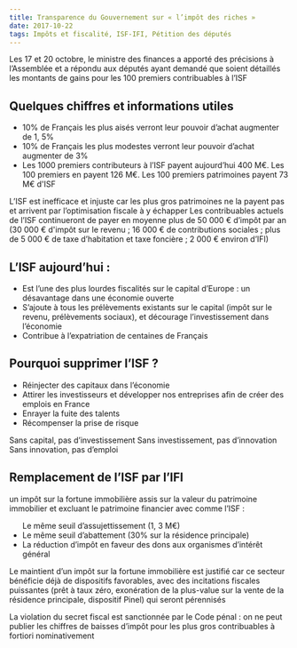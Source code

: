 ```yaml
---
title: Transparence du Gouvernement sur « l’impôt des riches »
date: 2017-10-22
tags: Impôts et fiscalité, ISF-IFI, Pétition des députés
---
```

<p>Les 17 et 20 octobre,
    le ministre des finances a apporté des précisions à l’Assemblée et a répondu aux députés ayant demandé que soient détaillés les montants de gains pour les 100 premiers contribuables à l’ISF</p>
<h2>Quelques chiffres et informations utiles</h2>
<ul>
    <li>10% de Français les plus aisés verront leur pouvoir d’achat augmenter de 1, 5%</li>
    <li>10% de Français les plus modestes verront leur pouvoir d’achat augmenter de 3%</li>
    <li>Les 1000 premiers contributeurs à l’ISF payent aujourd’hui 400 M€. Les 100 premiers en payent 126 M€. Les 100 premiers patrimoines payent 73 M€ d'ISF</li>
</ul>
<p>L’ISF est inefficace et injuste car les plus gros patrimoines ne la payent pas et arrivent par l’optimisation fiscale à y échapper
    Les contribuables actuels de l’ISF continueront de payer en moyenne plus de 50 000 € d’impôt par an (30 000 € d'impôt sur le revenu ; 16 000 € de contributions sociales ; plus de 5 000 € de taxe d’habitation et taxe foncière ; 2 000 € environ d’IFI)
</p>
<h2>L’ISF aujourd’hui :</h2>
<ul>
    <li>Est l’une des plus lourdes fiscalités sur le capital d’Europe : un désavantage dans une économie ouverte
    </li>
    <li>S’ajoute à tous les prélèvements existants sur le capital (impôt sur le revenu, prélèvements sociaux), et décourage l’investissement dans l’économie
    </li>
    <li>Contribue à l’expatriation de centaines de Français</li>
</ul>
<h2>Pourquoi supprimer l’ISF ?</h2>
<ul>
    <li>Réinjecter des capitaux dans l’économie</li>
    <li>Attirer les investisseurs et développer nos entreprises afin de créer des emplois en France
    </li>
    <li>Enrayer la fuite des talents</li>
    <li>Récompenser la prise de risque</li>
</ul>
<span>Sans capital, pas d’investissement Sans investissement, pas d’innovation Sans innovation, pas d’emploi
</span>
<h2>Remplacement de l’ISF par l’IFI</h2>
<p>un impôt sur la fortune immobilière assis sur la valeur du patrimoine immobilier et excluant le patrimoine financier avec comme l’ISF :
</p>
<ul>
    <il>Le même seuil d’assujettissement (1, 3 M€)</il>
    <li>Le même seuil d’abattement (30% sur la résidence principale)</li>
    <li>La réduction d’impôt en faveur des dons aux organismes d’intérêt général</li>
</ul>
<p>Le maintient d’un impôt sur la fortune immobilière est justifié car ce secteur bénéficie déjà de dispositifs favorables, avec des incitations fiscales puissantes (prêt à taux zéro, exonération de la plus-value sur la vente de la résidence principale, dispositif Pinel) qui seront pérennisés</p>

<span>La violation du secret fiscal est sanctionnée par le Code pénal : on ne peut publier les chiffres de baisses d’impôt pour les plus gros contribuables à fortiori nominativement</span>
